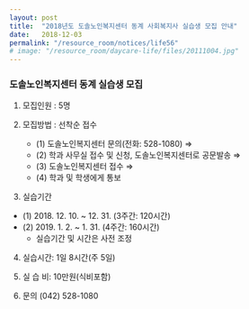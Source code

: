 ```yaml
---
layout: post
title:  "2018년도 도솔노인복지센터 동계 사회복지사 실습생 모집 안내"
date:   2018-12-03
permalink: "/resource_room/notices/life56"
# image: "/resource_room/daycare-life/files/20111004.jpg"
---
```


### **도솔노인복지센터 동계 실습생 모집**

 
1. 모집인원 : 5명
 
2. 모집방법 : 선착순 접수
    - (1) 도솔노인복지센터 문의(전화: 528-1080) ⇒
    - (2) 학과 사무실 접수 및 신청, 도솔노인복지센터로 공문발송 ⇒ 
    - (3) 도솔노인복지센터 접수 ⇒ 
    - (4) 학과 및 학생에게 통보
 
3. 실습기간
  - (1) 2018. 12. 10.  ~ 12. 31.  (3주간: 120시간)
  - (2) 2019. 1. 2.  ~ 1. 31.  (4주간: 160시간) 
    * 실습기간 및 시간은 사전 조정
 
4. 실습시간: 1일 8시간(주 5일)
 
5. 실 습 비: 10만원(식비포함) 
 
6. 문의 (042) 528-1080
